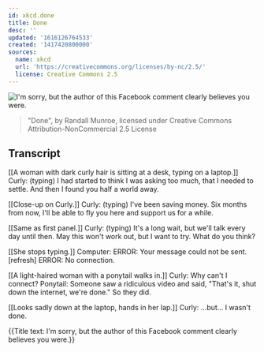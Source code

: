 ```yaml
---
id: xkcd.done
title: Done
desc: ''
updated: '1616126764533'
created: '1417420800000'
sources:
  name: xkcd
  url: 'https://creativecommons.org/licenses/by-nc/2.5/'
  license: Creative Commons 2.5
---
```

![I'm sorry, but the author of this Facebook comment clearly believes you were.](https://imgs.xkcd.com/comics/done.png)
> "Done", by Randall Munroe, licensed under Creative Commons Attribution-NonCommercial 2.5 License

## Transcript
[[A woman with dark curly hair is sitting at a desk, typing on a laptop.]]
Curly: (typing) I had started to think I was asking too much, that I needed to settle. And then I found you half a world away.

[[Close-up on Curly.]]
Curly: (typing) I've been saving money. Six months from now, I'll be able to fly you here and support us for a while.

[[Same as first panel.]]
Curly: (typing) It's a long wait, but we'll talk every day until then. May this won't work out, but I want to try. What do you think?

[[She stops typing.]]
Computer: 
ERROR: Your message could not be sent.
 [refresh] 
ERROR: No connection.


[[A light-haired woman with a ponytail walks in.]]
Curly: Why can't I connect?
Ponytail: Someone saw a ridiculous video and said, "That's it, shut down the internet, we're done." So they did.

[[Looks sadly down at the laptop, hands in her lap.]]
Curly: ...but... I wasn't done.

{{Title text: I'm sorry, but the author of this Facebook comment clearly believes you were.}}
